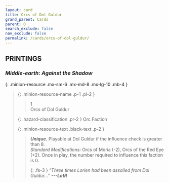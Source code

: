 ```yaml
---
layout: card
title: Orcs of Dol Guldur
grand_parent: Cards
parent: O
search_exclude: false
nav_exclude: false
permalink: /cards/orcs-of-dol-guldur/
---
```


## PRINTINGS


### _Middle-earth: Against the Shadow_

{: .minion-resource .mx-sm-6 .mx-md-8 .mx-lg-10 .mb-4 }
> {: .minion-resource-name .p-1 .pl-2 }
> > <div class="hazard-mp">1</div>
> > <div class="card-name">Orcs of Dol Guldur</div>
>
> {: .hazard-classification .pr-2 }
> Orc Faction
>
> {: .minion-resource-text .black-text .p-2 }
> > _**Unique.**_ Playable at Dol Guldur if the influence check is greater than 8. <br>_Standard Modifications:_ Orcs of Moria (-2), Orcs of the Red Eye (+2). Once in play, the number required to influence this faction is 0. 
> > 
> > {: .fs-3 } 
> > _“Three times Lorien had been assailed from Dol Guldur...”_ ***---&#65279;LotR*** 
> 
